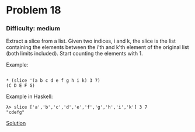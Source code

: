 # Problem 18
### Difficulty: medium
Extract a slice from a list.
Given two indices, i and k, the slice is the list containing the elements between the i'th and k'th element of the original list (both limits included). Start counting the elements with 1.

Example:

```

* (slice '(a b c d e f g h i k) 3 7)
(C D E F G)
```
Example in Haskell:

```
λ> slice ['a','b','c','d','e','f','g','h','i','k'] 3 7
"cdefg"
```
[Solution](https://wiki.haskell.org/99_questions/Solutions/18)
